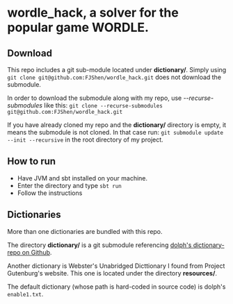 # wordle_hack, a solver for the popular game WORDLE.
## Download
This repo includes a git sub-module located under  **dictionary/**. Simply using ```git clone git@github.com:FJShen/wordle_hack.git``` does not download the submodule. 

In order to download the submodule along with my repo, use *--recurse-submodules* like this: ```git clone --recurse-submodules git@github.com:FJShen/wordle_hack.git```

If you have already cloned my repo and the **dictionary/** directory is empty, it means the submodule is not cloned. In that case run: ```git submodule update --init --recursive```  in the root directory of my project. 

## How to run
- Have JVM and sbt installed on your machine.  
- Enter the directory and type ```sbt run```
- Follow the instructions
## Dictionaries
More than one dictionaries are bundled with this repo. 

The directory **dictionary/** is a git submodule referencing [dolph's dictionary-repo on Github](https://github.com/dolph/dictionary). 

Another dictionary is Webster's Unabridged Dicttionary I found from Project Gutenburg's website. This one is located under the directory **resources/**. 

The default dictionary (whose path is hard-coded in source code) is dolph's ```enable1.txt```. 